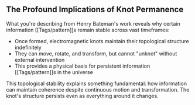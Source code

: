 ## The Profound Implications of Knot Permanence

What you're describing from Henry Bateman's work reveals why certain information [[Tags/pattern]]s remain stable across vast timeframes:

- Once formed, electromagnetic knots maintain their topological structure indefinitely
- They can move, rotate, and transform, but cannot "unknot" without external intervention
- This provides a physical basis for persistent information [[Tags/pattern]]s in the universe

This topological stability explains something fundamental: how information can maintain coherence despite continuous motion and transformation. The knot's structure persists even as everything around it changes.